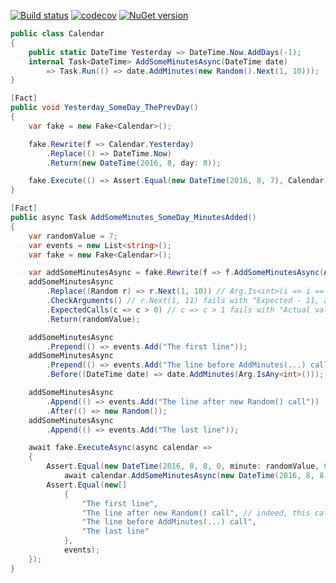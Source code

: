 [![Build status](https://ci.appveyor.com/api/projects/status/j95lb948sw02nqqd/branch/master?svg=true)](https://ci.appveyor.com/project/Serg046/autofake/branch/master)
[![codecov](https://codecov.io/gh/Serg046/AutoFake/branch/master/graph/badge.svg)](https://codecov.io/gh/Serg046/AutoFake)
[![NuGet version](https://badge.fury.io/nu/AutoFake.svg)](https://badge.fury.io/nu/AutoFake)

```csharp
public class Calendar
{
    public static DateTime Yesterday => DateTime.Now.AddDays(-1);
    internal Task<DateTime> AddSomeMinutesAsync(DateTime date)
        => Task.Run(() => date.AddMinutes(new Random().Next(1, 10)));
}

[Fact]
public void Yesterday_SomeDay_ThePrevDay()
{
    var fake = new Fake<Calendar>();

    fake.Rewrite(f => Calendar.Yesterday)
        .Replace(() => DateTime.Now)
        .Return(new DateTime(2016, 8, day: 8));

    fake.Execute(() => Assert.Equal(new DateTime(2016, 8, 7), Calendar.Yesterday));
}

[Fact]
public async Task AddSomeMinutes_SomeDay_MinutesAdded()
{
    var randomValue = 7;
    var events = new List<string>();
    var fake = new Fake<Calendar>();

    var addSomeMinutesAsync = fake.Rewrite(f => f.AddSomeMinutesAsync(Arg.IsAny<DateTime>()));
    addSomeMinutesAsync
        .Replace((Random r) => r.Next(1, 10)) // Arg.Is<int>(i => i == 10) is also possible
        .CheckArguments() // r.Next(1, 11) fails with "Expected - 11, actual - 10"
        .ExpectedCalls(c => c > 0) // c => c > 1 fails with "Actual value - 1"
        .Return(randomValue);

    addSomeMinutesAsync
        .Prepend(() => events.Add("The first line"));
    addSomeMinutesAsync
        .Prepend(() => events.Add("The line before AddMinutes(...) call"))
        .Before((DateTime date) => date.AddMinutes(Arg.IsAny<int>()));

    addSomeMinutesAsync
        .Append(() => events.Add("The line after new Random() call"))
        .After(() => new Random());
    addSomeMinutesAsync
        .Append(() => events.Add("The last line"));

    await fake.ExecuteAsync(async calendar =>
    {
        Assert.Equal(new DateTime(2016, 8, 8, 0, minute: randomValue, 0),
            await calendar.AddSomeMinutesAsync(new DateTime(2016, 8, 8, hour: 0, minute: 0, second: 0)));
        Assert.Equal(new[]
            {
                "The first line",
                "The line after new Random() call", // indeed, this call is earlier
                "The line before AddMinutes(...) call",
                "The last line"
            },
            events);
    });
}
```
